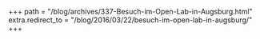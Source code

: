 +++
path = "/blog/archives/337-Besuch-im-Open-Lab-in-Augsburg.html"
extra.redirect_to = "/blog/2016/03/22/besuch-im-open-lab-in-augsburg/"
+++
